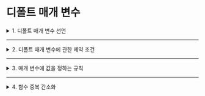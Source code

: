 # 디폴트 매개 변수

<details>
<summary>1. 디폴트 매개 변수 선언</summary>
<div markdown="1">       

### 디폴트 매개 변수(default parameter)란?
* 함수가 호출될 때 매개 변수에 값이 넘어오지 않을 때, 미리 정해진 디폴트 값을 받도록 선언된 매개 변수를 말함. 기본 매개 변수라고도 불림
* **'매개 변수 = 디폴트 값'** 형태로 선언됨
  >void star(int a=5); //a의 디폴트 값 5
  * 디폴트 매개 변수를 가진 함수를 호출할 때는 디폴트 매개 변수에 값을 넘겨주어도 되고 생략해도 됨
  * 생략하는 경우 자동으로 디폴트 값이 매개 변수에 전달됨
  >start(); //매개 변수 a에 디폴트 값 5 자동 전달. star(t);와 동일
  >
  >star(10); //매개 변수 a에 10 전달

### 디폴트 매개 변수 사례
* 보통 매개 변수 id와 디폴트 매개 변수 text를 가진 함수 msg()
  >void msg(int id, string text=”Hello”);  //text의 디폴트 값은 “Hello”
* msg()는 다음과 같이 호출 가능함
  >msg(10);  //id에 10, text에 “Hello” 전달. msg(10, “Hello”);로 처리됨
  >
  >msg(20, “Good Morning”);  //id에 20, text에 “Good Morning” 전달
  * 두 번째 매개 변수가 생략되면 자동으로 “Hello”가 전달됨
  * 디폴트 매개 변수에 값을 전달하는 것은 선택 사항이지만, 보통 매개 변수에는 반드시 값을 전달하여야 함
    >msg();  //컴파일 오류. 매개 변수 id에 값이 전달되지 않았음
    >
    >msg(”Hello”);  //컴파일 오류. 매개 변수 id에 값이 전달되지 않았음
</div>
</details>

___

<details>
<summary>2. 디폴트 매개 변수에 관한 제약 조건</summary>
<div markdown="1">       

* 디폴트 매개 변수는 모두 **끝 쪽에 몰려 선언**되어야 함
* 디폴트 매개 변수는 보통 **매개 변수 앞에 선언될 수 없음**
  >void calc(int a, int b=5, int c, int d=0);  //컴파일 오류
  >
  >void sum(int a=0, int b, int c);  //컴파일 오류
  * 다음과 같이 수정하면 성공적으로 컴파일이 됨
    >void calc(int a, int b=5, int c=0, int d=0);  //컴파일 성공
</div>
</details>

___

<details>
<summary>3. 매개 변수에 값을 정하는 규칙</summary>
<div markdown="1">       

* 함수 호출문에 나열된 실인자 값들을 **앞에서부터 순서대로** 함수의 매개 변수에 전달하고,
* **나머지는 디폴트 값으로 전달**함

### 디폴트 매개 변수만 가진 함수
* 2개의 디폴트 매개 변수로 구성된 함수 예시
  >void square(int width=1, int height=1);

* square() 함수는 다음과 같이 다양하게 호출할 수 있음
  >square();  //square(1, 1);
  >
  >square(5);  //square(5, 1);
  >
  >square(3, 8);  //square(3, 8);
  
### 디폴트 매개 변수와 보통 매개 변수를 가진 경우
* 디폴트 매개 변수를 여러 개 가진 함수 g() 예시
  > void g(int a, int b=0, int c=0, int d=0);
  
* 함수 g()는 다음과 같이 다양하게 호출할 수 있음
  >g(10);  //g(10, 0, 0, 0);
  >
  >g(10, 5);  //g(10, 5, 0, 0);
  >
  >g(10, 5, 20);  //g(10, 5, 20, 0);
  >
  >g(10, 5, 20, 30);  //g(10, 5, 20, 30);

### 예시 코드
```C++
<디폴트 매개 변수를 가진 함수 선언 및 호출>
#include <iostream>
#include <string>
using namespace std;

//원형 선언(디폴트 매개 변수 선언)
void star(int a=5);
void msg(int id, string text="");

//함수 구현
void star(int a) {
  for(int i=0; i<a; i++) cout << '*';
  cout << endl;
}

void msg(int id, string text) {
  cout << id << ' ' << text << endl;
}

int main() {
  star();  //star(5);
  star(10);

  msg(10);  //msg(10, "");
  msg(10, "Hello");

<실행 결과>
*****
**********
10
10 Hello
```
<디폴트 매개 변수를 가진 함수 만들기 연습>
#include <iostream>
using namespace std;

//원형 선언
void f(char c= ' ', int line=1);

//함수 구현
void f(char c, int line) {
  for(int i=0; i<line; i++) {
    for(int j=0; j<10; j++)
      cout << c;
    cout << endl;
  }
}

int main() {
  f();  //한 줄에 빈칸을 10개 출력한다.
  f('%'); //한 줄에 '%'를 10개 출력한다.
  f('@', 5);  //다섯 줄에 '@'를 10개 출력한다.
}

<실행 결과>

%%%%%%%%%%
@@@@@@@@@@
@@@@@@@@@@
@@@@@@@@@@
@@@@@@@@@@
@@@@@@@@@@
```C++

```
</div>
</details>

___

<details>
<summary>4. 함수 중복 간소화</summary>
<div markdown="1">       

* 디폴트 매개 변수의 최대 장점 : **함수 중복을 간소화**할 수 있음
* 예시 사례
```C++
class Circle {
  .....
public:
  Circle() { radius = 1; }
  Circle(int r) { radius = r; }
  .....
};

이 코드를 간소화 한다면?
class Circle {
  .....
public:
  Circle(int r = 1) { radius = r; }
  .....
};
```

* 디폴트 매개 변수를 가진 함수는 같은 이름의 중복 함수들과 함께 선언될 수는 없음
```C++
class Circle {
  .....
public:
  Circle() { radius = 1; }
  Circle(int r) { radius = r; }
  Circle(int r=1) { radius = r; }  //중복된 함수와 함께 사용 불가
  .....
};
```

* 예시 코드
```C++
<디폴트 매개 변수를 이용하여 중복 함수 간소화 연습>
Q. 다음 두 개의 중복 함수를 디폴트 매개 변수를 가진 하나의 함수로 작성하라.

void fillLine() { //25개의 '*' 문자를 한 라인에 출력
  for(int i=0; i<25; i++)
    cout << '*';
  cout << endl;
}

void fillLine(int n, char c) { //n개의 c 문자를 한 라인에 출력
  for(int i=0; i<n; i++)
    cout << c;
  cout << endl;
}

--------------------------------------수정 후-------------------------------------------

#include <iostream>
using namespace std;

void fillLine(int n=25, char c='*') { //n개의 c 문자를 한 라인에 출력
  for(int i=0; i<n; i++)
    cout << c;
  cout << endl;
}

int main() {
  fillLine();  //25개의 '*'를 한 라인에 출력
  fillLine(10, '%');  //10개의 '%'를 한 라인에 출력

<실행 결과>
*************************
%%%%%%%%%%
```

```C++
<중복된 생성자들을 디폴트 매개 변수를 이용한 간소화 연습>
Q. 다음 클래스에 중복된 생성자를 디폴트 매개 변수를 가진 하나의 생성자로 작성하라.

class MyVector{
  int *p;
  int size;
public:
  MyVector() { 
    p = new int [100];
    size = 100;
  }
  MyVector(int n) {
    p = new int [n];
    size = n;
  }
  ~MyVector() { delete [] p; }
};

--------------------------------------수정 후-------------------------------------------

#include <iostream>
using namespace std;

class MyVector{
  int *p;
  int size;
public: //간소화된 생성자
  MyVector(int n=100) {
    p = new int [n];
    sizee = n;
  }
  ~MyVector() { delete[] p; }
};

int main() {
  MyVector *v1, *v2;
  v1 = new MyVector();  //디폴트로 정수 배열 100 동적 할당
  v2 = new MyVector(1024);  //정수 배열 1024 동적 할당

  delete v1;
  delete v2;
}
```
</div>
</details>
